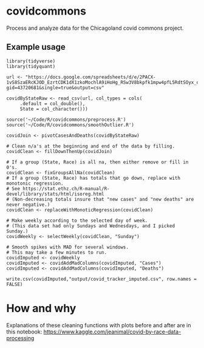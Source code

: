 # covidcommons
Process and analyze data for the Chicagoland covid commons project.

## Example usage

```
library(tidyverse)
library(tidyquant)

url <- "https://docs.google.com/spreadsheets/d/e/2PACX-1vS8SzaERcKJOD_EzrtCDK1dX1zkoMochlA9iHoHg_RSw3V8bkpfk1mpw4pfL5RdtSOyx_oScsUtyXyk/pub?gid=43720681&single=true&output=csv"

covidByStateRaw <- read_csv(url, col_types = cols(
     .default = col_double(),
     State = col_character()))

source('~/Code/R/covidcommons/preprocess.R')
source('~/Code/R/covidcommons/smoothOutlier.R')

covidJoin <- pivotCasesAndDeaths(covidByStateRaw)

# Clean n/a's at the beginning and end of the data by filling.
covidClean <- fillDownThenUp(covidJoin)

# If a group (State, Race) is all na, then either remove or fill in 0's.
covidClean <- fixGroupsAllNa(covidClean)
# If a group (State, Race) has totals that go down, replace with monotonic regression.
# See https://stat.ethz.ch/R-manual/R-devel/library/stats/html/isoreg.html
# (Non-decreasing totals insure that "new cases" and "new deaths" are never negative.)
covidClean <- replaceWithMonoticRegression(covidClean)

# Make weekly according to the selected day of week.
# (This data set had only Sundays and Wednesdays, and I picked Sunday.)
covidWeekly <- selectWeekly(covidClean, "Sunday")

# Smooth spikes with MAD for several windows.
# This may take a few minutes to run.
covidImputed <- covidWeekly
covidImputed <- covidAddMadColumns(covidImputed, "Cases")
covidImputed <- covidAddMadColumns(covidImputed, "Deaths")

write.csv(covidImputed,"output/covid_tracker_imputed.csv", row.names = FALSE)
```

# How and why

Explanations of these cleaning functions with plots before and after are in this notebook: https://www.kaggle.com/jeanimal/covid-by-race-data-processing
